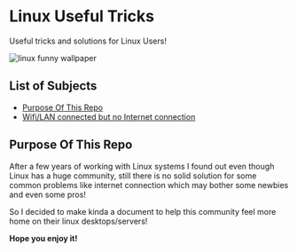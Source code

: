 # Linux Useful Tricks
Useful tricks and solutions for Linux Users!

![linux funny wallpaper](https://user-images.githubusercontent.com/29325256/191305307-b858eb94-a1b5-4e59-815f-2fb81d3da605.jpg)


## List of Subjects
* [Purpose Of This Repo](#purpose-of-this-repo)
* [Wifi/LAN connected but no Internet connection](/blob/main/no_internet.md)

## Purpose Of This Repo
After a few years of working with Linux systems I found out even though Linux has a huge community, still there is no solid solution for some common problems like internet connection which may bother some newbies and even some pros!

So I decided to make kinda a document to help this community feel more home on their linux desktops/servers!

**Hope you enjoy it!**
